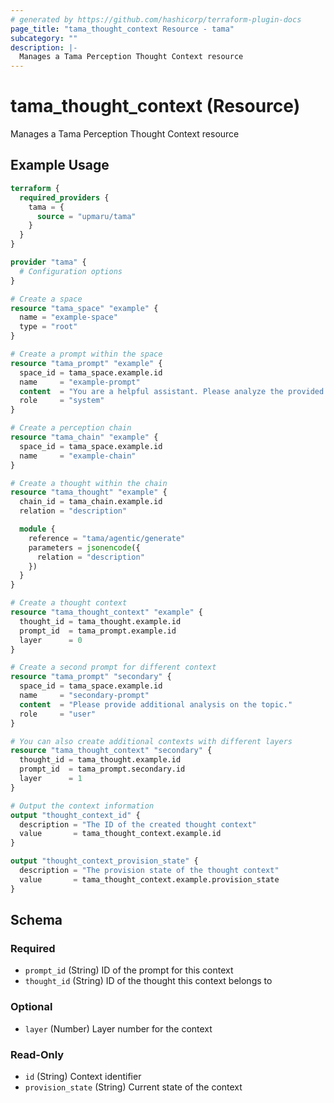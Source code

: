```yaml
---
# generated by https://github.com/hashicorp/terraform-plugin-docs
page_title: "tama_thought_context Resource - tama"
subcategory: ""
description: |-
  Manages a Tama Perception Thought Context resource
---
```


# tama_thought_context (Resource)

Manages a Tama Perception Thought Context resource

## Example Usage

```terraform
terraform {
  required_providers {
    tama = {
      source = "upmaru/tama"
    }
  }
}

provider "tama" {
  # Configuration options
}

# Create a space
resource "tama_space" "example" {
  name = "example-space"
  type = "root"
}

# Create a prompt within the space
resource "tama_prompt" "example" {
  space_id = tama_space.example.id
  name     = "example-prompt"
  content  = "You are a helpful assistant. Please analyze the provided context."
  role     = "system"
}

# Create a perception chain
resource "tama_chain" "example" {
  space_id = tama_space.example.id
  name     = "example-chain"
}

# Create a thought within the chain
resource "tama_thought" "example" {
  chain_id = tama_chain.example.id
  relation = "description"

  module {
    reference = "tama/agentic/generate"
    parameters = jsonencode({
      relation = "description"
    })
  }
}

# Create a thought context
resource "tama_thought_context" "example" {
  thought_id = tama_thought.example.id
  prompt_id  = tama_prompt.example.id
  layer      = 0
}

# Create a second prompt for different context
resource "tama_prompt" "secondary" {
  space_id = tama_space.example.id
  name     = "secondary-prompt"
  content  = "Please provide additional analysis on the topic."
  role     = "user"
}

# You can also create additional contexts with different layers
resource "tama_thought_context" "secondary" {
  thought_id = tama_thought.example.id
  prompt_id  = tama_prompt.secondary.id
  layer      = 1
}

# Output the context information
output "thought_context_id" {
  description = "The ID of the created thought context"
  value       = tama_thought_context.example.id
}

output "thought_context_provision_state" {
  description = "The provision state of the thought context"
  value       = tama_thought_context.example.provision_state
}
```

<!-- schema generated by tfplugindocs -->
## Schema

### Required

- `prompt_id` (String) ID of the prompt for this context
- `thought_id` (String) ID of the thought this context belongs to

### Optional

- `layer` (Number) Layer number for the context

### Read-Only

- `id` (String) Context identifier
- `provision_state` (String) Current state of the context
